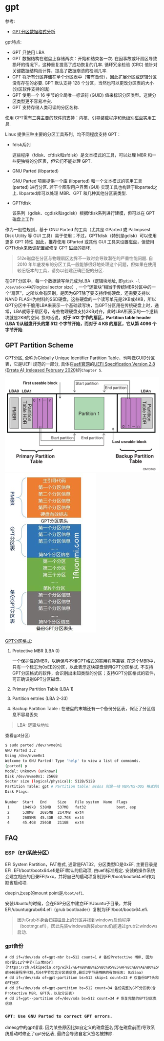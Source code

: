 # gpt
参考:
- [GPT分区数据格式分析](https://blog.csdn.net/diaoxuesong/article/details/9406015)


gpt特点:
- GPT 只使用 LBA
- GPT 数据结构在磁盘上存储两次：开始和结束各一次. 在因事故或坏扇区导致损坏的情况下，这种重复提高了成功恢复的几率.
循环冗余检验 (CRC) 值针对关键数据结构而计算，提高了数据崩溃的检测几率.
- GPT 将所有分区存储在单个分区表中（带有备份），因此扩展分区或逻辑分区没有存在的必要. GPT 默认支持 128 个分区，当然也可以更改分区表的大小(分区软件支持的话)
- GPT 使用一个 16 字节的全局唯一标识符 (GUID) 值来标识分区类型。这使分区类型更不容易冲突.
- GPT 支持存储人类可读的分区名称.

使用 GPT需有三类主要的软件的支持：内核、引导装载程序和低级别磁盘实用工具.

Linux 提供三种主要的分区工具系列，均不同程度支持 GPT：
- fdisk系列

    这些程序（fdisk、cfdisk和sfdisk）是文本模式的工具，可以处理 MBR 和一些更独特的分区表，但它们不能处理 GPT.

- GNU Parted (libparted)

    GNU Parted 项目提供一个库 (libparted) 和一个文本模式的实用工具 (parted) 进行分区. 若干个图形用户界面 (GUI) 实现工具也构建于libparted之上. libparted库可以处理 MBR、GPT 和几种其他分区表类型.

- GPTfdisk

    该系列（gdisk、cgdisk和sgdisk）根据fdisk系列进行建模，但可以在 GPT 磁盘上工作

作为一般性规则，基于 GNU Parted 的工具（尤其是 GParted 或 Palimpsest Disk Utility 等 GUI 工具）易于使用；不过，GPTfdisk（特别是gdisk）可以使用更多 GPT 特性. 因此，推荐使用 GParted 或其他 GUI 工具来设置磁盘，但使用 GPTfdisk来微调配置或修复 GPT 磁盘的损坏.

> 512e磁盘在分区与物理扇区边界不一致时会导致潜在的严重性能问题. 自 2010 年年底发布的分区工具一般能够很好地处理这个问题，但如果在使用较旧版本的工具，请务以创建正确匹配的分区.

在GPT分区中，每一个数据读写单元成为LBA（逻辑块地址, 即`gdisk -l /dev/sd<x>`中的logical sector size）, 一个“逻辑块”相当于传统MBR分区中的一个“扇区”，之所以会有区别，是因为GPT除了要支持传统硬盘，还需要支持以NAND FLASH为材料的SSD硬盘，这些硬盘的一个读写单元是2KB或4KB，所以GPT分区中干脆用LBA来表示一个基础读写块，当GPT分区用在传统硬盘上时，通常，LBA就等于扇区号，有些物理硬盘支持2KB对齐，此时LBA所表示的一个逻辑块就是2KB的空间. 换句话说，**对于 512 字节的扇区，Partition table header (LBA 1)从磁盘开头的第 512 个字节开始，而对于 4 KB 的扇区，它从第 4096 个字节开始**.

## GPT Partition Scheme
GPT分区, 全称为Globally Unique Identifier Partition Table，也叫做GUID分区表，它是UEFI 规范的一部分, 具体在[uefi官网](https://uefi.org/specifications)的[UEFI Specification Version 2.8 (Errata A) (released February 2020)](https://uefi.org/sites/default/files/resources/UEFI_Spec_2_8_A_Feb14.pdf)的`Chapter 5`.

![布局](/misc/img/arch/Guid-partition-table.png)
![](/misc/img/arch/1306gpt.jpg)

[GPT分区格式](https://www.cnblogs.com/cwcheng/p/11270774.html):
1. Protective MBR (LBA 0)

    一个保护性的MBR，以确保与不懂GPT格式的实用程序兼容. 在这个MBR中，只有一个标志为0xEE的分区，以此表示这块硬盘使用GPT分区格式. 不支持GPT分区格式的软件，会识别出未知类型的分区；支持GPT分区格式的软件，可正确识别GPT分区磁盘.
1. Primary Partition Table (LBA 1)
1. Partition entries (LBA 2–33)
1. Backup Partition Table : 在硬盘的末端还有一个备份分区表，保证了分区信息不容易丢失

> LBA: 逻辑块地址

查看gpt分区:
```bash
$ sudo parted /dev/nvme0n1
GNU Parted 3.2
Using /dev/nvme0n1
Welcome to GNU Parted! Type 'help' to view a list of commands.
(parted) p
Model: Unknown (unknown)
Disk /dev/nvme0n1: 256GB
Sector size (logical/physical): 512B/512B
Partition Table: gpt # Partition table: msdos 则是一块 MBR/MS-DOS 格式的磁盘
Disk Flags:

Number  Start   End     Size    File system  Name  Flags
 1      1049kB  538MB   537MB   fat32              boot, esp
 2      538MB   2685MB  2147MB  ext4
 3      2685MB  45.4GB  42.7GB  ext4
 4      45.4GB  256GB   211GB   ext4
```

## FAQ
### ESP（EFI系统分区）
EFI System Partition，FAT格式, 通常是FAT32，分区类型ID是0xEF, 主要目录是EFI. EFI/boot/bootx64.efi是EFI默认的启动项, 由uefi标准规定. 安装的操作系统会建立相应的目录EFI/xxx，并将自己的启动项复制到EFI/boot/bootx64.efi作为缺省启动项.

deepin上esp的mount point是`/boot/efi`.

安装Ubuntu的时候，会在ESP分区中建立EFI/Ubuntu子目录，并将EFI/ubuntu/grubx64.efi（grub bootloader）复制为EFI/boot/bootx64.efi.

> 因为Grub本身会扫描磁盘上的分区并找到windows启动程序（bootmgr.efi），因此先装windows后装ubuntu仍能通过grub让windows启动.

### gpt备份
```
# dd if=/dev/sda of=gpt-mbr bs=512 count=1 # 备份Protective MBR, 因为mbr是512个字节([正常mbr](https://zh.wikipedia.org/wiki/%E4%B8%BB%E5%BC%95%E5%AF%BC%E8%AE%B0%E5%BD%95): 前446是程序代码,后64字节包含分区表信息,最后2字节是MBR的有效标志: 0x55aa)
# dd if=/dev/sda of=gpt-partition bs=512 skip=1 count=33 # 仅备份GPT头和GPT分区
# dd if=/dev/sda of=gpt-partition bs=512 count=34 备份完整的GPT分区表(含Protective MBR, GPT头，以及分区表)
# dd if=gpt--partition of=/dev/sda bs=512 count=34 # 恢复完整的GPT分区表信息
```

### `GPT: Use GNU Parted to correct GPT errors.`
dmesg中的gpt错误. 因为某些原因比如自定义的磁盘签名(写在磁盘前面)导致系统启动时修正了gpt分区表, 最终会导致自定义签名被抹除.